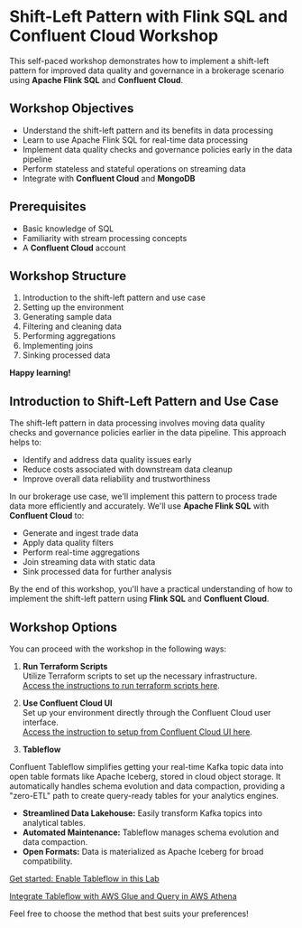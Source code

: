 # Shift-Left Pattern with Flink SQL and Confluent Cloud Workshop

This self-paced workshop demonstrates how to implement a shift-left pattern for improved data quality and governance in a brokerage scenario using **Apache Flink SQL** and **Confluent Cloud**.

## Workshop Objectives
- Understand the shift-left pattern and its benefits in data processing
- Learn to use Apache Flink SQL for real-time data processing
- Implement data quality checks and governance policies early in the data pipeline
- Perform stateless and stateful operations on streaming data
- Integrate with **Confluent Cloud** and **MongoDB**

## Prerequisites
- Basic knowledge of SQL
- Familiarity with stream processing concepts
- A **Confluent Cloud** account

## Workshop Structure
1. Introduction to the shift-left pattern and use case
2. Setting up the environment
3. Generating sample data
4. Filtering and cleaning data
5. Performing aggregations
6. Implementing joins
7. Sinking processed data

**Happy learning!**

## Introduction to Shift-Left Pattern and Use Case

The shift-left pattern in data processing involves moving data quality checks and governance policies earlier in the data pipeline. This approach helps to:
- Identify and address data quality issues early
- Reduce costs associated with downstream data cleanup
- Improve overall data reliability and trustworthiness

In our brokerage use case, we'll implement this pattern to process trade data more efficiently and accurately. We'll use **Apache Flink SQL** with **Confluent Cloud** to:
- Generate and ingest trade data
- Apply data quality filters
- Perform real-time aggregations
- Join streaming data with static data
- Sink processed data for further analysis

By the end of this workshop, you'll have a practical understanding of how to implement the shift-left pattern using **Flink SQL** and **Confluent Cloud**.


## Workshop Options

You can proceed with the workshop in the following ways:

1. **Run Terraform Scripts**  
   Utilize Terraform scripts to set up the necessary infrastructure.  
   [Access the instructions to run terraform scripts here](https://github.com/nidhi-ks/Flink-demo-for-Financial-Services/blob/main/Running%20Terraform%20Scripts.md).

2. **Use Confluent Cloud UI**  
   Set up your environment directly through the Confluent Cloud user interface.  
   [Access the instruction to setup from Confluent Cloud UI here](https://github.com/nidhi-ks/Flink-demo-for-Financial-Services/blob/main/FlinkSQL.md).

3. **Tableflow**

Confluent Tableflow simplifies getting your real-time Kafka topic data into open table formats like Apache Iceberg, stored in cloud object storage. It automatically handles schema evolution and data compaction, providing a "zero-ETL" path to create query-ready tables for your analytics engines.

* **Streamlined Data Lakehouse:** Easily transform Kafka topics into analytical tables.
* **Automated Maintenance:** Tableflow manages schema evolution and data compaction.
* **Open Formats:** Data is materialized as Apache Iceberg for broad compatibility.

[Get started: Enable Tableflow in this Lab](https://github.com/nidhi-ks/Flink-demo-for-Financial-Services/blob/main/tableflow%20lab.md)


[Integrate Tableflow with AWS Glue and Query in AWS Athena](https://github.com/nidhi-ks/Flink-demo-for-Financial-Services/blob/main/Integrate%20tableflow%20with%20aws%20glue%20and%20query%20with%20Athena.md)
   

Feel free to choose the method that best suits your preferences!


